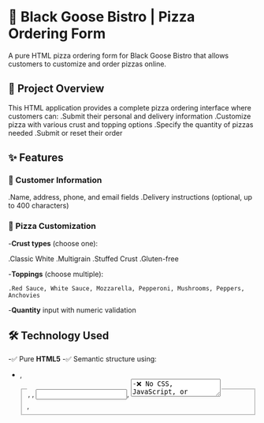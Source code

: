 # 🍕 Black Goose Bistro | Pizza Ordering Form

A pure HTML pizza ordering form for Black Goose Bistro that allows customers to customize and order pizzas online.

## 🍕 Project Overview

This HTML application provides a complete pizza ordering interface where customers can:
.Submit their personal and delivery information
.Customize pizza with various crust and topping options
.Specify the quantity of pizzas needed
.Submit or reset their order

## ✨ Features

### 🧾 Customer Information

.Name, address, phone, and email fields
.Delivery instructions (optional, up to 400 characters)

### 🍕 Pizza Customization

-**Crust types** (choose one):

.Classic White
.Multigrain
.Stuffed Crust
.Gluten-free

-**Toppings** (choose multiple):

    .Red Sauce, White Sauce, Mozzarella, Pepperoni, Mushrooms, Peppers, Anchovies

-**Quantity** input with numeric validation

## 🛠️ Technology Used

-✅ Pure **HTML5**
-✅ Semantic structure using:

- <form>, <fieldset>, <legend>, <label>,   <input>,    <textarea>
  -❌ No CSS, JavaScript, or backend logic

## 🚀 Getting Started

### ✅ Requirements

.Any modern browser (Chrome, Firefox, Edge, Safari)
.Text editor (e.g., VS Code) if editing

### ▶️ How to Run

1.Save the HTML file as 'index.html'
2.Double-click to open in browser

## 📋 Usage Guide

📝 Placing an Order
1- Enter your information in the "Your Information" section
2-Customize your pizza:
.Select one crust type
.Choose as many toppings as desired
.Specify quantity
3-Submit your order with the "Bring me a pizza!" button
4-Use the "Reset" button to clear all selections

✅ Validation
.Email must follow a valid format
.Quantity must be numeric (validated via inputmode="numeric" and pattern)
.Delivery instructions can contain up to 400 characters

## 📋 HTML Elements Used

📄 Document Structure
1-<!DOCTYPE html> – Declares the document as HTML5
2-<html> – Root element of the HTML page
3-<head> – Contains metadata (not visible to users)
4-<meta> – Defines character set, author, keywords, and description
5-<title> – Sets the browser tab title

🧱 Page Layout
1-<body> – Contains all visible content
2-<header> – Top section with navigation and heading
3-<nav> – Navigation menu
4-<ul> / <li> – Unordered list of nav links
5-<a> – Anchor/link element
6-<main> – Primary content area
7-<section> – Groups related content areas
8-<div> – Generic container for layout or grouping

📝 Form Elements
1-<form> – Wraps the entire order form
2-<fieldset> – Groups form fields logically
3-<legend> – Labels for fieldsets
4-<label> – Descriptive text for input elements
5-<input> – Form controls:
type="text" – Name, address
type="email" – Email input
type="tel" – Phone number
type="radio" – Choose one crust option
type="checkbox" – Choose multiple toppings
type="submit" and type="reset" – Buttons
6-<textarea> – For delivery instructions (multiline input)

📋 Tables (Used for layout in the contact section)
1-<table> – Container for tabular layout

  <tr> – Table row
  <td> – Table cell

📐 Other Elements
<sup> – Superscript
<br> – Line breaks for spacing

## 🔧 Project Structure

index.html
├── <head> # Document metadata(title, meta tags)
├── <body>
│ ├── <header> # Page header with navigation
│ ├── <main>
│ │ └── <form> # Order form
│ │ ├── Customer info section
│ │ └── Pizza customization section

## 🤝 How to Extend

To make this production-ready, you would need to:
. Add CSS for styling and responsiveness
. Add JavaScript for dynamic validation or interactivity
. Add a backend to store orders
. Set a form action to send data to a server

## 📞 Contact

For questions about this HTML implementation, please contact:
Maha Ebrahim (meta author)

